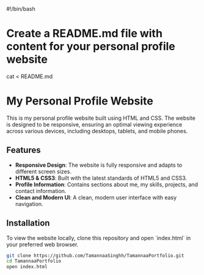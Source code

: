 #!/bin/bash

# Create a README.md file with content for your personal profile website

cat <<EOL > README.md
# My Personal Profile Website

This is my personal profile website built using HTML and CSS. The website is designed to be responsive, ensuring an optimal viewing experience across various devices, including desktops, tablets, and mobile phones.

## Features

- **Responsive Design**: The website is fully responsive and adapts to different screen sizes.
- **HTML5 & CSS3**: Built with the latest standards of HTML5 and CSS3.
- **Profile Information**: Contains sections about me, my skills, projects, and contact information.
- **Clean and Modern UI**: A clean, modern user interface with easy navigation.

## Installation

To view the website locally, clone this repository and open \`index.html\` in your preferred web browser.

```bash
git clone https://github.com/TamannaaSinghh/TamannaaPortfolio.git
cd TamannaaPortfolio
open index.html
